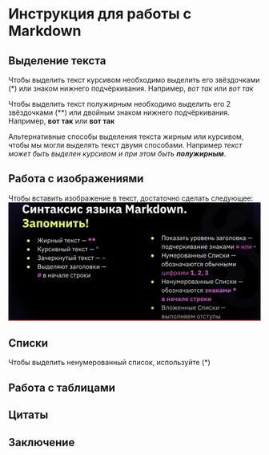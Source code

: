# Инструкция для работы с Markdown

## Выделение текста

Чтобы выделить текст курсивом необходимо выделить его звёздочками (*) или знаком нижнего подчёркивания. Например, *вот так* или _вот так_

Чтобы выделить текст полужирным необходимо выделить его 2 звёздочками (**) или двойным знаком нижнего подчёркивания. Например, **вот так** или __вот так__

Альтернативные способы выделения текста жирным или курсивом, чтобы мы могли выделять текст двумя способами. Например _текст может быть выделен курсивом и при этом быть **полужирным**_.

## Работа с изображениями

Чтобы вставить изображение в текст, достаточно сделать следующее:
![Инструкция Markdown](Markdown.png)

## Списки

Чтобы выделить ненумерованный список, используйте (*)

## Работа с таблицами 

## Цитаты

## Заключение